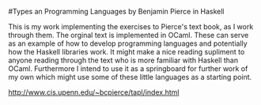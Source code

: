 #Types an Programming Languages by Benjamin Pierce in Haskell

This is my work implementing the exercises to Pierce's text book, as I work
through them. The orginal text is implemented in OCaml. These can serve as an
example of how to develop programming languages and potentially how the Haskell
libraries work. It might make a nice reading supliment to anyone reading
through the text who is more familiar with Haskell than OCaml. Furthermore I
intend to use it as a springboard for further work of my own which might use 
some of these little languages as a starting point.

http://www.cis.upenn.edu/~bcpierce/tapl/index.html
